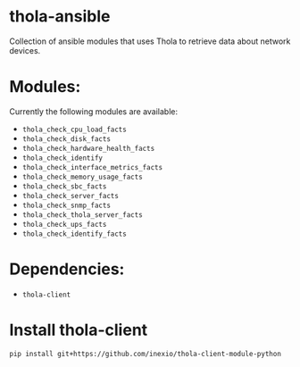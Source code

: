# thola-ansible

Collection of ansible modules that uses Thola to retrieve data about network devices.

# Modules:
Currently the following modules are available:

- ``thola_check_cpu_load_facts``
- ``thola_check_disk_facts``
- ``thola_check_hardware_health_facts``
- ``thola_check_identify``
- ``thola_check_interface_metrics_facts``
- ``thola_check_memory_usage_facts``
- ``thola_check_sbc_facts``
- ``thola_check_server_facts``
- ``thola_check_snmp_facts``
- ``thola_check_thola_server_facts``
- ``thola_check_ups_facts``
- ``thola_check_identify_facts``

# Dependencies:
- ``thola-client``

# Install thola-client
``pip install git+https://github.com/inexio/thola-client-module-python``
